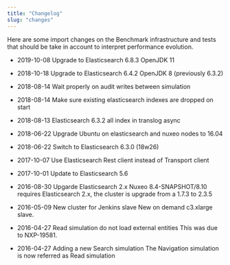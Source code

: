 ```yaml
---
title: "Changelog"
slug: "changes"
---
```


Here are some import changes on the Benchmark infrastructure and tests that
should be take in account to interpret performance evolution.

- 2019-10-08 Upgrade to Elasticsearch 6.8.3 OpenJDK 11

- 2018-10-18 Upgrade to Elasticsearch 6.4.2 OpenJDK 8 (previously 6.3.2)

- 2018-08-14 Wait properly on audit writes between simulation


- 2018-08-14 Make sure existing elasticsearch indexes are dropped on start


- 2018-08-13 Elasticsearch 6.3.2 all index in translog async


- 2018-06-22 Upgrade Ubuntu on elasticsearch and nuxeo nodes to 16.04


- 2018-06-22 Switch to Elasticsearch 6.3.0 (18w26)


- 2017-10-07 Use Elasticsearch Rest client instead of Transport client


- 2017-10-01 Update to Elasticsearch 5.6


- 2016-08-30 Upgarde Elasticsearch 2.x
  Nuxeo 8.4-SNAPSHOT/8.10 requires Elasticsearch 2.x, the cluster is upgrade from a 1.7.3 to 2.3.5


- 2016-05-09 New cluster for Jenkins slave
  New on demand c3.xlarge slave.


- 2016-04-27 Read simulation do not load external entities
  This was due to NXP-19581.


- 2016-04-27 Adding a new Search simulation
  The Navigation simulation is now referred as Read simulation


